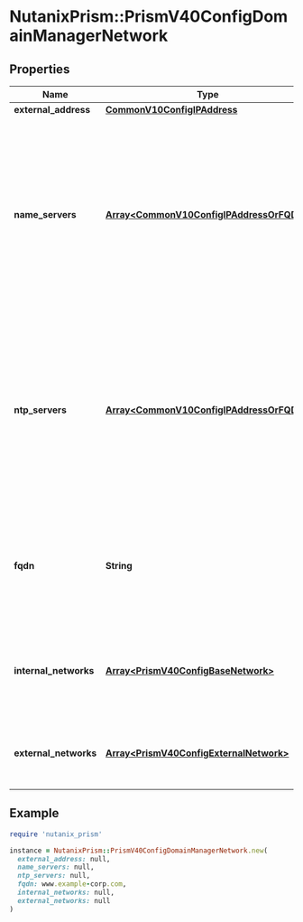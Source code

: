 # NutanixPrism::PrismV40ConfigDomainManagerNetwork

## Properties

| Name | Type | Description | Notes |
| ---- | ---- | ----------- | ----- |
| **external_address** | [**CommonV10ConfigIPAddress**](CommonV10ConfigIPAddress.md) |  | [optional] |
| **name_servers** | [**Array&lt;CommonV10ConfigIPAddressOrFQDN&gt;**](CommonV10ConfigIPAddressOrFQDN.md) | List of name servers on a cluster. This is part of payload for both cluster create &amp; update operations. For create operation, only ipv4 address / fqdn values are supported currently. |  |
| **ntp_servers** | [**Array&lt;CommonV10ConfigIPAddressOrFQDN&gt;**](CommonV10ConfigIPAddressOrFQDN.md) | List of NTP servers on a cluster. This is part of payload for both cluster create &amp; update operations. For create operation, only ipv4 address / fqdn values are supported currently. |  |
| **fqdn** | **String** | Cluster fully qualified domain name. This is part of payload for cluster update operation only. | [optional][readonly] |
| **internal_networks** | [**Array&lt;PrismV40ConfigBaseNetwork&gt;**](PrismV40ConfigBaseNetwork.md) | This configuration is used to internally manage Prism Central network. | [optional] |
| **external_networks** | [**Array&lt;PrismV40ConfigExternalNetwork&gt;**](PrismV40ConfigExternalNetwork.md) | This configuration is used to manage Prism Central. |  |

## Example

```ruby
require 'nutanix_prism'

instance = NutanixPrism::PrismV40ConfigDomainManagerNetwork.new(
  external_address: null,
  name_servers: null,
  ntp_servers: null,
  fqdn: www.example-corp.com,
  internal_networks: null,
  external_networks: null
)
```

